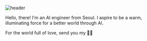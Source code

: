 ![header](https://capsule-render.vercel.app/api?type=venom&height=250&color=gradient&customColorList=14,28&text=Sseoni.&fontSize=70&stroke=F4F4F4&strokeWidth=2&fontColor=000000&fontAlign=60&desc=I%20am&descSize=40&descAlign=40&descAlignY=52)

<body>
  <p>
  Hello, there! I'm an AI engineer from Seoul.
  I aspire to be a warm, illuminating force for a better world through AI.
  
  For the world full of love, send you my 🫶🏻
  </p>
</body>
